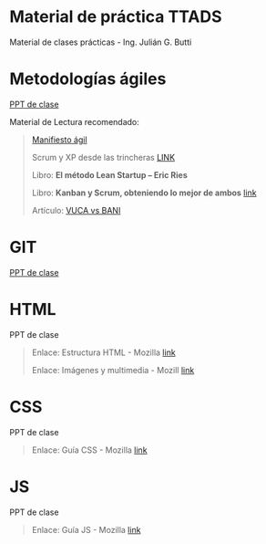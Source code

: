 # Material de práctica TTADS

Material de clases prácticas - Ing. Julián G. Butti



# Metodologías ágiles

[PPT de clase](https://docs.google.com/presentation/d/1Q2imJMwv10LAx3xKGwHUaJxymXz31gtBlKZ7TA9HtDQ/edit?usp=sharing)

Material de Lectura recomendado:
> [Manifiesto ágil](https://agilemanifesto.org/iso/es/manifesto.html)
> 
> Scrum y XP desde las trincheras [LINK](http://www.proyectalis.com/wp-content/uploads/2008/02/scrum-y-xp-desde-las-trincheras.pdf)
> 
> Libro:  **El método Lean Startup – Eric Ries**
> 
> Libro: **Kanban y Scrum, obteniendo lo mejor de ambos** [link](http://www.proyectalis.com/documentos/KanbanVsScrum_Castellano_FINAL-printed.pdf)
>
>Artículo: [VUCA vs BANI](https://openwebinars.net/blog/que-es-un-entorno-bani-y-diferencias-con-un-entorno-vuca/)
>

# GIT


[PPT de clase](https://docs.google.com/presentation/d/1v6k7_8ny6FmJh363VT_XIEd7lwJQn7ai8fOjugwhl7k/edit?usp=sharing)



# HTML


PPT de clase


> Enlace: Estructura HTML - Mozilla [link](https://developer.mozilla.org/es/docs/Learn/HTML)
>
> Enlace: Imágenes y multimedia - Mozill [link](!https://developer.mozilla.org/es/docs/Learn/HTML/Multimedia_and_embedding/Images_in_HTML)


# CSS


PPT de clase


> Enlace: Guía CSS - Mozilla [link](https://developer.mozilla.org/es/docs/Learn/CSS/First_steps)

# JS


PPT de clase


> Enlace: Guía JS - Mozilla [link](https://developer.mozilla.org/es/docs/Learn/JavaScript/First_steps/What_is_JavaScript)
